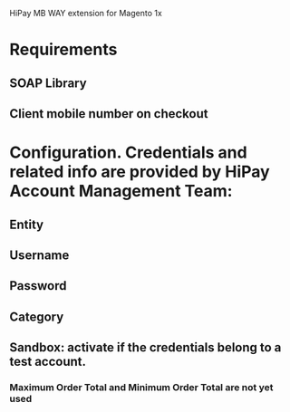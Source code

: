 HiPay MB WAY extension for Magento 1x

# Requirements

## SOAP Library
## Client mobile number on checkout


# Configuration. Credentials and related info are provided by HiPay Account Management Team:

## Entity
## Username
## Password
## Category

## Sandbox: activate if the credentials belong to a test account.

### Maximum Order Total and Minimum Order Total are not yet used
	
